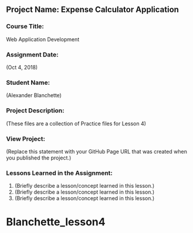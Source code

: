## Project Name:  Expense Calculator Application

### Course Title:
Web Application Development

### Assignment Date:  
(Oct 4, 2018)

### Student Name:  
(Alexander Blanchette)

### Project Description:
(These files are a collection of Practice files for Lesson 4)

### View Project:
(Replace this statement with your GitHub Page URL that was created when you 
 published the project.)

### Lessons Learned in the Assignment:
1. (Briefly describe a lesson/concept learned in this lesson.)
2. (Briefly describe a lesson/concept learned in this lesson.)
3. (Briefly describe a lesson/concept learned in this lesson.)



# Blanchette_lesson4
